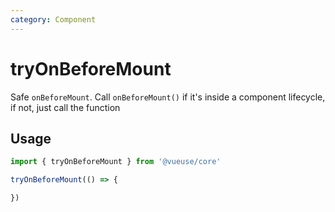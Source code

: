 ```yaml
---
category: Component
---
```


# tryOnBeforeMount

Safe `onBeforeMount`. Call `onBeforeMount()` if it's inside a component lifecycle, if not, just call the function

## Usage

```js
import { tryOnBeforeMount } from '@vueuse/core'

tryOnBeforeMount(() => {

})
```
